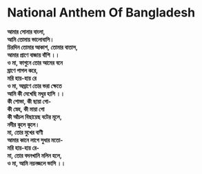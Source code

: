 <h1>National Anthem Of Bangladesh</h1>

<style>
strong{
  text-align:center;
  }
</style>

  <strong>
            আমার সোনার বাংলা,<br>
            আমি তোমায় ভালোবাসি। <br>
            চিরদিন তোমার আকাশ, তোমার বাতাস,<br>
            আমার প্রাণে বাজায় বাঁশি ।। <br>
            ও মা, ফাগুনে তোর আমের বনে <br>
            ঘ্রাণে পাগল করে,<br>
            মরি হায়-হায় রে<br>
            ও মা, অঘ্রাণে তোর ভরা ক্ষেতে<br>
            আমি কী দেখেছি মধুর হাসি ।।<br>
            কী শোভা, কী ছায়া গো- <br>
            কী স্নেহ, কী মায়া গো<br>
            কী আঁচল বিছায়েছ বটের মূলে,<br>
            নদীর কূলে কূলে।<br>
            মা, তোর মুখের বাণী<br>
            আমার কানে লাগে সুধার মতো-<br>
            মরি হায়-হায় রে-<br>
            মা, তোর বদনখানি মলিন হলে,<br>
            ও মা, আমি নয়নজলে ভাসি ।।<br>
        </strong>
 
